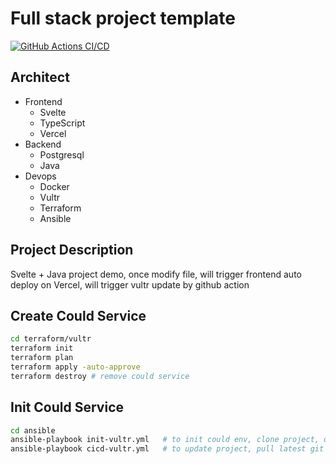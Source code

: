 # Full stack project template

[![GitHub Actions CI/CD](https://github.com/plh97/java-learn/actions/workflows/github-CICD-actions.yml/badge.svg)](https://github.com/plh97/java-learn/actions/workflows/github-CICD-actions.yml)


## Architect

- Frontend
  - Svelte
  - TypeScript
  - Vercel
- Backend
  - Postgresql
  - Java
- Devops
  - Docker
  - Vultr
  - Terraform
  - Ansible

## Project Description

Svelte + Java project demo, once modify file, will trigger frontend auto deploy on Vercel, will trigger vultr update by github action

## Create Could Service

```bash
cd terraform/vultr
terraform init
terraform plan
terraform apply -auto-approve
terraform destroy # remove could service
```

## Init Could Service

```bash
cd ansible
ansible-playbook init-vultr.yml   # to init could env, clone project, deploy project
ansible-playbook cicd-vultr.yml   # to update project, pull latest git code, stop docker-compose, re-start docker-compose
```
